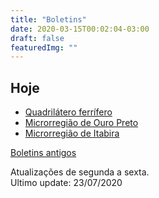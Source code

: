 ```yaml
---
title: "Boletins"
date: 2020-03-15T00:02:04-03:00
draft: false
featuredImg: ""
---
```


## Hoje

- [Quadrilátero ferrífero](/boletins/boletim_quadri_23-07/)
- [Microrregião de Ouro Preto](/boletins/boletim_op_23-07/)
- [Microrregião de Itabira](/boletins/boletim_itabira_21-07/)


[Boletins antigos](/boletins/)<br>

Atualizações de segunda a sexta.<br>
Ultimo update: 23/07/2020